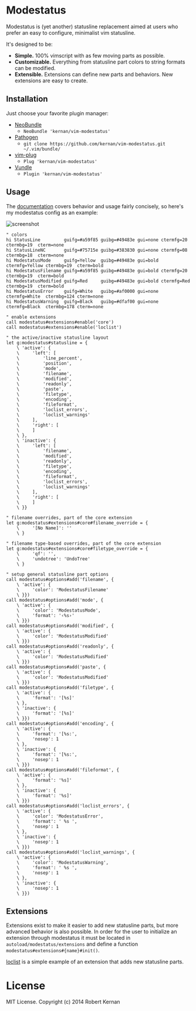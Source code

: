 # Modestatus

Modestatus is (yet another) statusline replacement aimed at users who prefer
an easy to configure, minimalist vim statusline.

It's designed to be:
- **Simple.** 100% vimscript with as few moving parts as possible.
- **Customizable.** Everything from statusline part colors to string formats
  can be modified.
- **Extensible.** Extensions can define new parts and behaviors. New extensions
  are easy to create.

## Installation

Just choose your favorite plugin manager:

- [NeoBundle][neobundle]
  - `NeoBundle 'kernan/vim-modestatus'`
- [Pathogen][pathogen]
  - `git clone https://github.com/kernan/vim-modestatus.git ~/.vim/bundle/`
- [vim-plug][vim-plug]
  - `Plug 'kernan/vim-modestatus'`
- [Vundle][vundle]
  - `Plugin 'kernan/vim-modestatus'`

## Usage

The [documentation](doc/modestatus.txt) covers behavior and usage fairly
concisely, so here's my modestatus config as an example:

![screenshot][screenshot]

```viml
" colors
hi StatusLine         guifg=#a59f85 guibg=#49483e gui=none ctermfg=20     ctermbg=19  cterm=none
hi StatusLineNC       guifg=#75715e guibg=#383830 gui=none ctermfg=08     ctermbg=18  cterm=none
hi ModestatusMode     guifg=Yellow  guibg=#49483e gui=bold ctermfg=Yellow ctermbg=19  cterm=bold
hi ModestatusFilename guifg=#a59f85 guibg=#49483e gui=bold ctermfg=20     ctermbg=19  cterm=bold
hi ModestatusModified guifg=Red     guibg=#49483e gui=bold ctermfg=Red    ctermbg=19  cterm=bold
hi ModestatusError    guifg=White   guibg=#af0000 gui=none ctermfg=White  ctermbg=124 cterm=none
hi ModestatusWarning  guifg=Black   guibg=#dfaf00 gui=none ctermfg=Black  ctermbg=178 cterm=none

" enable extensions
call modestatus#extensions#enable('core')
call modestatus#extensions#enable('loclist')

" the active/inactive statusline layout
let g:modestatus#statusline = {
    \ 'active': {
    \     'left': [
    \         'line_percent',
    \         'position',
    \         'mode',
    \         'filename',
    \         'modified',
    \         'readonly',
    \         'paste',
    \         'filetype',
    \         'encoding',
    \         'fileformat',
    \         'loclist_errors',
    \         'loclist_warnings'
    \     ],
    \     'right': [
    \     ]
    \ },
    \ 'inactive': {
    \     'left': [
    \         'filename',
    \         'modified',
    \         'readonly',
    \         'filetype',
    \         'encoding',
    \         'fileformat',
    \         'loclist_errors',
    \         'loclist_warnings'
    \     ],
    \     'right': [
    \     ]
    \ }}

" filename overrides, part of the core extension
let g:modestatus#extensions#core#filename_override = {
    \     '[No Name]': ''
    \ }

" filename type-based overrides, part of the core extension
let g:modestatus#extensions#core#filetype_override = {
    \     'qf': '',
    \     'undotree': 'UndoTree'
    \ }

" setup general statusline part options
call modestatus#options#add('filename', {
    \ 'active': {
    \     'color': 'ModestatusFilename'
    \ }})
call modestatus#options#add('mode', {
    \ 'active': {
    \     'color': 'ModestatusMode',
    \     'format': '‹%s›'
    \ }})
call modestatus#options#add('modified', {
    \ 'active': {
    \     'color': 'ModestatusModified'
    \ }})
call modestatus#options#add('readonly', {
    \ 'active': {
    \     'color': 'ModestatusModified'
    \ }})
call modestatus#options#add('paste', {
    \ 'active': {
    \     'color': 'ModestatusModified'
    \ }})
call modestatus#options#add('filetype', {
    \ 'active': {
    \     'format': '[%s]'
    \ },
    \ 'inactive': {
    \     'format': '[%s]'
    \ }})
call modestatus#options#add('encoding', {
    \ 'active': {
    \     'format': '[%s:',
    \     'nosep': 1
    \ },
    \ 'inactive': {
    \     'format': '[%s:',
    \     'nosep': 1
    \ }})
call modestatus#options#add('fileformat', {
    \ 'active': {
    \     'format': '%s]'
    \ },
    \ 'inactive': {
    \     'format': '%s]'
    \ }})
call modestatus#options#add('loclist_errors', {
    \ 'active': {
    \     'color': 'ModestatusError',
    \     'format': ' %s ',
    \     'nosep': 1
    \ },
    \ 'inactive': {
    \     'nosep': 1
    \ }})
call modestatus#options#add('loclist_warnings', {
    \ 'active': {
    \     'color': 'ModestatusWarning',
    \     'format': ' %s ',
    \     'nosep': 1
    \ },
    \ 'inactive': {
    \     'nosep': 1
    \ }})
```

## Extensions

Extensions exist to make it easier to add new statusline parts, but more
advanced behavior is also possible. In order for the user to initialize an
extension through modestatus it must be located in
`autoload/modestatus/extensions` and define a function
`modestatus#extensions#{name}#init()`.

[loclist](autoload/modestatus/extensions/loclist.vim) is a simple example of an
extension that adds new statusline parts.

# License

MIT License. Copyright (c) 2014 Robert Kernan

[neobundle]:  https://github.com/Shougo/neobundle.vim
[pathogen]:   https://github.com/tpope/vim-pathogen
[screenshot]: https://raw.githubusercontent.com/kernan/vim-modestatus/master/screenshot.png
[vim-plug]:   https://github.com/junegunn/vim-plug
[vundle]:     https://github.com/gmarik/Vundle.vim
